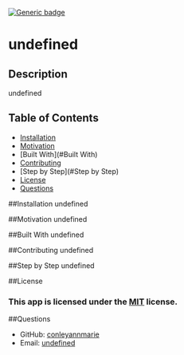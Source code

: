 
[![Generic badge](https://img.shields.io/badge/license-MIT-<COLOR>.svg)](#license)
# undefined

## Description
undefined
## Table of Contents
* [Installation](#installation)
* [Motivation](#motivation)
* [Built With](#Built With)
* [Contributing](#contributing)
* [Step by Step](#Step by Step)
* [License](#license)
* [Questions](#questions)

##Installation
undefined

##Motivation
undefined

##Built With
undefined

##Contributing
undefined

##Step by Step
undefined

##License
### This app is licensed under the [MIT](https://opensource.org/licenses/MIT) license.

##Questions
* GitHub: [conleyannmarie](https://github.com/conleyannmarie)
* Email: 
[undefined](mailto:undefined)
  
